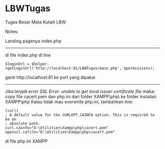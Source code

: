 # LBWTugas
Tugas Besar Mata Kuliah LBW

Notes:

Landing pagenya index.php

-----------------------------------------------------

di file index.php di line 

    $loginUrl = $helper->getLoginUrl('http://localhost:81/LBWTugas/main.php', $permissions);

ganti http://localhost:81 ke port yang dipakai

-----------------------------------------------------

Jika terjadi error *SSL Error: unable to get local issuer certificate file* maka: copy file cacert.pem dan php.ini dari folder XAMPP\php\ ke folder instalasi XAMPP\php Kalau tidak mau overwrite php.ini, tambahkan line:

    [curl]
    ; A default value for the CURLOPT_CAINFO option. This is required to be an
    ; absolute path.
    curl.cainfo="D:\Utilities\Xampp\php\cacert.pem"
    openssl.cafile="D:\Utilities\Xampp\php\cacert.pem"

di file php.ini XAMPP



